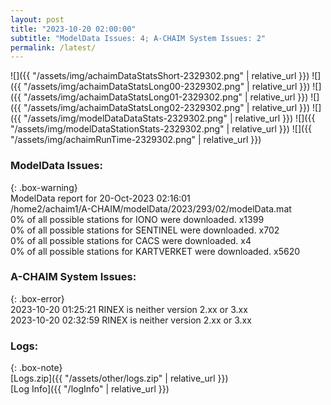```yaml
---
layout: post
title: "2023-10-20 02:00:00"
subtitle: "ModelData Issues: 4; A-CHAIM System Issues: 2"
permalink: /latest/
---
```


![]({{ "/assets/img/achaimDataStatsShort-2329302.png" | relative_url }})
![]({{ "/assets/img/achaimDataStatsLong00-2329302.png" | relative_url }})
![]({{ "/assets/img/achaimDataStatsLong01-2329302.png" | relative_url }})
![]({{ "/assets/img/achaimDataStatsLong02-2329302.png" | relative_url }})
![]({{ "/assets/img/modelDataDataStats-2329302.png" | relative_url }})
![]({{ "/assets/img/modelDataStationStats-2329302.png" | relative_url }})
![]({{ "/assets/img/achaimRunTime-2329302.png" | relative_url }})


### ModelData Issues:  
  
{: .box-warning}  
 ModelData report for 20-Oct-2023 02:16:01   
 /home2/achaim1/A-CHAIM/modelData/2023/293/02/modelData.mat   
 0% of all possible stations for IONO were downloaded. x1399   
 0% of all possible stations for SENTINEL were downloaded. x702   
 0% of all possible stations for CACS were downloaded. x4   
 0% of all possible stations for KARTVERKET were downloaded. x5620   
  
### A-CHAIM System Issues:  
  
{: .box-error}  
2023-10-20 01:25:21 RINEX is neither version 2.xx or 3.xx  
2023-10-20 02:32:59 RINEX is neither version 2.xx or 3.xx  

### Logs:  
  
{: .box-note}  
[Logs.zip]({{ "/assets/other/logs.zip" | relative_url }})  
[Log Info]({{ "/logInfo" | relative_url }})  
